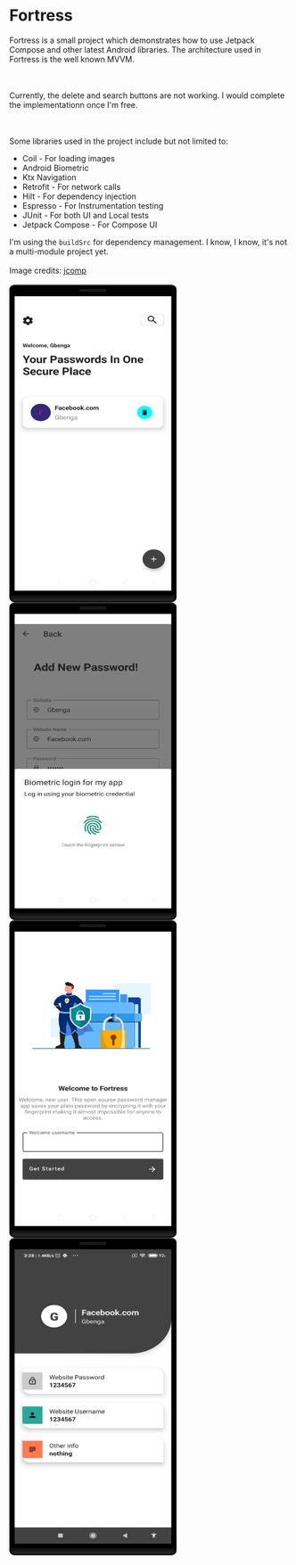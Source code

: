 # Fortress

Fortress is a small project which demonstrates how to use Jetpack Compose and other latest Android libraries. The architecture used in Fortress is the well known MVVM.

<br/><br/>Currently, the delete and search buttons are not working. I would complete the implementationn once I'm free.

<br/><br/>Some libraries used in the project include but not limited to:

- Coil - For loading images
- Android Biometric
- Ktx Navigation
- Retrofit - For network calls
- Hilt - For dependency injection
- Espresso - For Instrumentation testing
- JUnit - For both UI and Local tests
- Jetpack Compose - For Compose UI

I'm using the `buildSrc` for dependency management. I know, I know, it's not a multi-module project yet.
<br/>
<br/>
Image credits:
<a href='https://www.freepik.com/vectors/business'>jcomp</a>
<br/>
<br/>
<img src="/Screenshot_20211102_032602.png" align="left" align="left" height="570px" width="300px"/>
<img src="/Screenshot_20211102_032531.png" align="left" height="570px" width="300px"/>
<img src="/Screenshot_20211102_032344.png"  align="left" height="570px" width="300px"/>
<img src="/Screenshot_20211102_032645.png" align="left" height="570px" width="300px"/>
